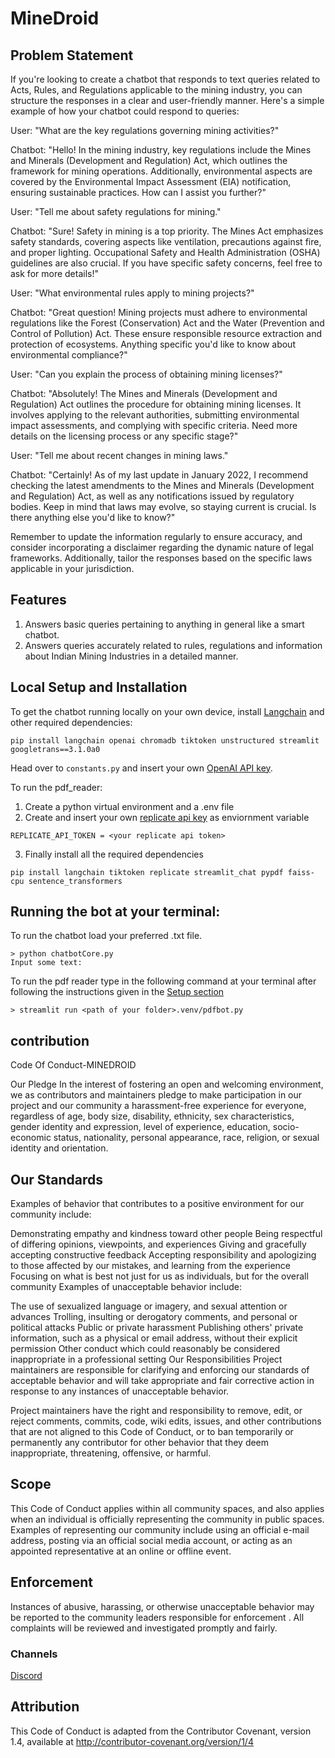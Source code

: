 # MineDroid
## Problem Statement
 If you're looking to create a chatbot that responds to text queries related to Acts, Rules, and Regulations applicable to the mining industry, you can structure the responses in a clear and user-friendly manner. Here's a simple example of how your chatbot could respond to queries:

User: "What are the key regulations governing mining activities?"

Chatbot: "Hello! In the mining industry, key regulations include the Mines and Minerals (Development and Regulation) Act, which outlines the framework for mining operations. Additionally, environmental aspects are covered by the Environmental Impact Assessment (EIA) notification, ensuring sustainable practices. How can I assist you further?"

User: "Tell me about safety regulations for mining."

Chatbot: "Sure! Safety in mining is a top priority. The Mines Act emphasizes safety standards, covering aspects like ventilation, precautions against fire, and proper lighting. Occupational Safety and Health Administration (OSHA) guidelines are also crucial. If you have specific safety concerns, feel free to ask for more details!"

User: "What environmental rules apply to mining projects?"

Chatbot: "Great question! Mining projects must adhere to environmental regulations like the Forest (Conservation) Act and the Water (Prevention and Control of Pollution) Act. These ensure responsible resource extraction and protection of ecosystems. Anything specific you'd like to know about environmental compliance?"

User: "Can you explain the process of obtaining mining licenses?"

Chatbot: "Absolutely! The Mines and Minerals (Development and Regulation) Act outlines the procedure for obtaining mining licenses. It involves applying to the relevant authorities, submitting environmental impact assessments, and complying with specific criteria. Need more details on the licensing process or any specific stage?"

User: "Tell me about recent changes in mining laws."

Chatbot: "Certainly! As of my last update in January 2022, I recommend checking the latest amendments to the Mines and Minerals (Development and Regulation) Act, as well as any notifications issued by regulatory bodies. Keep in mind that laws may evolve, so staying current is crucial. Is there anything else you'd like to know?"

Remember to update the information regularly to ensure accuracy, and consider incorporating a disclaimer regarding the dynamic nature of legal frameworks. Additionally, tailor the responses based on the specific laws applicable in your jurisdiction.
## Features
1. Answers basic queries pertaining to anything in general like a smart chatbot.
2. Answers queries accurately related to rules, regulations and information about Indian Mining Industries in a detailed manner.

## Local Setup and Installation
 To get the chatbot running locally on your own device, install [Langchain](https://github.com/hwchase17/langchain) and other required dependencies:

```
pip install langchain openai chromadb tiktoken unstructured streamlit googletrans==3.1.0a0
```
Head over to `constants.py` and insert your own [OpenAI API key](https://platform.openai.com/account/api-keys).

To run the pdf_reader:
1. Create a python virtual environment and a .env file
2. Create and insert your own [replicate api key](https://replicate.com/account/api-tokens) as enviornment variable
```
REPLICATE_API_TOKEN = <your replicate api token>
```
3. Finally install all the required dependencies
```
pip install langchain tiktoken replicate streamlit_chat pypdf faiss-cpu sentence_transformers
```
## Running the bot at your terminal:
To run the chatbot load your preferred .txt file.

```
> python chatbotCore.py
Input some text:
```
To run the pdf reader type in the following command at your terminal after following the instructions given in the [Setup section](#local-setup-and-installation)

```
> streamlit run <path of your folder>.venv/pdfbot.py
```
## contribution 
Code Of Conduct-MINEDROID

Our Pledge
In the interest of fostering an open and welcoming environment, we as contributors and maintainers pledge to make participation in our project and our community a harassment-free experience for everyone, regardless of age, body size, disability, ethnicity, sex characteristics, gender identity and expression, level of experience, education, socio-economic status, nationality, personal appearance, race, religion, or sexual identity and orientation.

## Our Standards
Examples of behavior that contributes to a positive environment for our community include:

Demonstrating empathy and kindness toward other people
Being respectful of differing opinions, viewpoints, and experiences
Giving and gracefully accepting constructive feedback
Accepting responsibility and apologizing to those affected by our mistakes, and learning from the experience
Focusing on what is best not just for us as individuals, but for the overall community
Examples of unacceptable behavior include:

The use of sexualized language or imagery, and sexual attention or advances
Trolling, insulting or derogatory comments, and personal or political attacks
Public or private harassment
Publishing others' private information, such as a physical or email address, without their explicit permission
Other conduct which could reasonably be considered inappropriate in a professional setting
Our Responsibilities
Project maintainers are responsible for clarifying and enforcing our standards of acceptable behavior and will take appropriate and fair corrective action in response to any instances of unacceptable behavior.

Project maintainers have the right and responsibility to remove, edit, or reject comments, commits, code, wiki edits, issues, and other contributions that are not aligned to this Code of Conduct, or to ban temporarily or permanently any contributor for other behavior that they deem inappropriate, threatening, offensive, or harmful.

## Scope
This Code of Conduct applies within all community spaces, and also applies when an individual is officially representing the community in public spaces. Examples of representing our community include using an official e-mail address, posting via an official social media account, or acting as an appointed representative at an online or offline event.

## Enforcement
Instances of abusive, harassing, or otherwise unacceptable behavior may be reported to the community leaders responsible for enforcement . All complaints will be reviewed and investigated promptly and fairly.
### Channels
<a href="https://discord.com/channels/1178241502082768916/1178241502082768920">Discord</a>

## Attribution
This Code of Conduct is adapted from the Contributor Covenant, version 1.4, available at http://contributor-covenant.org/version/1/4

